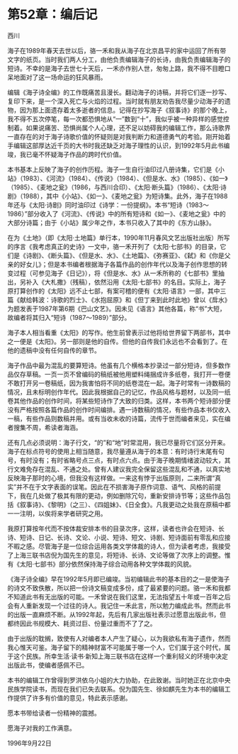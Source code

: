 <link href="../../../css/style.css" rel="stylesheet" type="text/css" />

# 第52章：编后记

<span class="r">西川

<div class="p">

海子在1989年春天去世以后，骆一禾和我从海子在北京昌平的家中运回了所有带文字的纸页。当时我们两人分工，由他负责编辑海子的长诗，由我负责编辑海子的短诗。不幸的是海子去世七十天后，一禾亦作别人世，匆匆上路，我不得不目瞪口呆地面对了这一场命运的狂风暴雨。

编辑《海子诗全编》的工作既痛苦且漫长。翻动海子的诗稿，并将它们逐一抄写、复印下来，是一个深入死亡与火焰的过程。当时就有朋友劝告我尽量少动海子的遗物，因为那上面遗存着太多逝者的信息。记得在抄写海子《叙事诗》的那个晚上，我不得不五次停笔，每一次都恐惧地从“一”数到“十”，我似乎被一种异样的感觉控制着。如果说痛苦、恐惧尚属个人心理，还不足以妨碍我的编辑工作，那么诗歌界一直存在的对于海子诗歌价值的怀疑则是对我判断力和道德勇气的考验。刚开始着手编辑这部厚达近千页的大书时我还缺乏对海子理性的认识，到1992年5月此书编竣，我已毫不怀疑海子作品的跨时代价值。

本书基本上反映了海子的创作历程。海子一生自行油印过八册诗集，它们是《小站》（1983）、《河流》（1984）、《传说》（1984）、《但是水、水》（1985）、《如一》（1985）、《麦地之瓮》（1986，与西川合印）、《太阳·断头篇》（1986）、《太阳·诗剧》（1988），其中《小站》、《如一》、《麦地之瓮》为短诗集。此外，海子在1988年还与《太阳·诗剧》同时油印过《诗学：一份提纲》。本书“短诗（1983～1986）”部分收入了《河流》、《传说》中的所有短诗和《如一》、《麦地之瓮》中的大部分诗篇；由于《小站》属少年之作，本书只收入了其中的《东方山脉》。

在为《土地》（即《太阳·土地篇》单行本，1990年11月春风文艺出版社出版）所写的序言《我考虑真正的史诗》一文中，骆一禾开列了《太阳·七部书》的目录，它们是《诗剧》、《断头篇》、《但是水、水》、《土地篇》、《弥赛亚》、《弑》和《你是父亲的好女儿》；但是本书编者根据海子各篇作品的创作年代以及海子创作思想的转变过程（可参见海子《日记》），将《但是水、水》从一禾所称的《七部书》里抽出，另补入《大札撒》（残稿），依然沿用《太阳·七部书》的名目。实际上，海子原打算创作的《太阳》远不止七部，有案可稽的便有《太阳·语言》一部，其中三篇《献给韩波：诗歌的烈士》、《水抱屈原》和《但丁来到此时此地》曾以《戽水》为题发表于1987年第6期《巴山文艺》。因未见《语言》其他各篇，称“书”大短，故编者将其归入“短诗（1987～1989）”部分。

海子本人相当看重《太阳》的写作。他生前曾表示过他将给世界留下两部书，其中之一便是《太阳》。另一部则是他的自传。但他的自传我们永远也不会看到了。在他的遗稿中没有任何自传的章节。

海子作品中最为混乱的要算短诗。他虽有几个横格本抄录过一部分短诗，但多数作品仅存草稿。一页一页不曾编码的稿纸被他用塑料绳捆成许多纸卷，我打开一卷便不敢打开另一卷稿纸，因为我害怕将不同的纸卷混在一起。海子时常有一诗数稿的情况，且未标明创作年代。因此我根据自己的记忆，作品风格与题材，以及同一纸卷其他作品的创作时间，将某些短诗作了大致的归类。这样，本书两个短诗部分便没有严格按照各篇作品的创作时间编排。遇一诗数稿的情况，有些作品本书仅收入一稿，有些作品则数稿并用。或有当收未收的诗篇，流传于世而编者来见，实在编者搜集不周，希读者海涵。

还有几点必须说明：海子行文，“的”和“地”时常混用，我已尽量将它们区分开来。海子在标点符号的使用上相当随意，我尽量遵从海于的本意：有时诗行末尾有句号，有时没有；有时省略号点三点，有时点六点。由于海子晚期情绪波动较大，其行文难免存在混乱、不通之处。曾有人建议我完全保留这些混乱和不通，以真实地反映海子那时的心境，但我没有这样做。一来这有悖于出版原则，二来所谓“真实”并不在于文字表面的误笔。因此在不损害海子原作词意、语气、风格的前提下，我在几处做了极其有限的更动，例如删除冗句，重新安排诗节等；这些作品包括《叙事诗》、《黎明》（之三）、《四姐妹》、《日全食》。凡我更动之处我在原稿中都一一注明，以俟将来学者研究之用。

我原打算按年代而不按体裁安排本书的目录次序，这样，读者也许会在短诗、长诗、短诗、日记、长诗、文论、小说、短诗、短文、诗剧、短诗面前有零乱和应接不暇之感。尽管海子是一位综合运用各类文学体裁的诗人，但为读者考虑，我接受了上海三联书店倪为国先生的意见，将短诗、长诗、文论等做了次序上的调整。惟有《太阳·七部书》部分依然保持海子综合动用各种文学体裁的风貌。

《海子诗全编》早在1992年5月即已编竣。当初编辑此书的基本目的之一是使海子的诗文不致佚散，所以把一份诗文稿变成多份，成了最紧要的问题。骆一禾和我都不知道此书有无出版的可能。一禾曾说在我们这里，无法指望五十年或一百年之后会有人重新发现一个过往的诗人。我记住一禾此言，所以勉力编成此书。然而此书的出版一直麻烦不断。从1992年起，先后有几家出版社表示过愿意出版此书，但都终因此书规模大、耗资过巨、份量过重而不了了之。

由于出版的耽搁，致使有人对编者本人产生了疑心，以为我欲私有海子遗作，然而我心惟天可鉴。海子留下的精神财富不可能属于哪一个人，它们属于这个时代，属于这个民族。所幸生活·读书·新知上海三联书店在这样一个重利轻义的环境中决定出版此书，使编者感佩不已。

本书的编辑工作曾得到罗洪依乌小姐的大力协助，在此致谢。当时她正在北京中央民族学院读书，而现在我们已失去联系。倪为国先生、徐如麒先生为本书的编辑工作提供了许多有价值的意见，特此表示感谢。

愿本书带给读者一份精神的震撼。

愿海子对我的工作满意。

1996年9月22日

